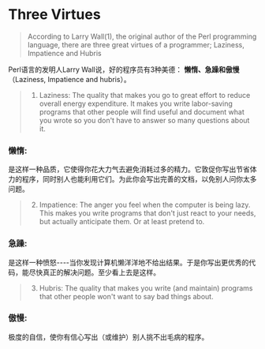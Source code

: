 # Three Virtues

>According to Larry Wall(1), the original author of the Perl programming language, there are three great virtues of a programmer; Laziness, Impatience and Hubris

Perl语言的发明人Larry Wall说，好的程序员有3种美德： **懒惰、急躁和傲慢**（Laziness, Impatience and hubris）。
>1. Laziness: The quality that makes you go to great effort to reduce overall energy expenditure. It makes you write labor-saving programs that other people will find useful and document what you wrote so you don't have to answer so many questions about it.

### 懒惰:
是这样一种品质，它使得你花大力气去避免消耗过多的精力。它敦促你写出节省体力的程序，同时别人也能利用它们。为此你会写出完善的文档，以免别人问你太多问题。

>2. Impatience: The anger you feel when the computer is being lazy. This makes you write programs that don't just react to your needs, but actually anticipate them. Or at least pretend to.

### 急躁:
是这样一种愤怒----当你发现计算机懒洋洋地不给出结果。于是你写出更优秀的代码，能尽快真正的解决问题。至少看上去是这样。
>3. Hubris: The quality that makes you write (and maintain) programs that other people won't want to say bad things about.

### 傲慢:
极度的自信，使你有信心写出（或维护）别人挑不出毛病的程序。